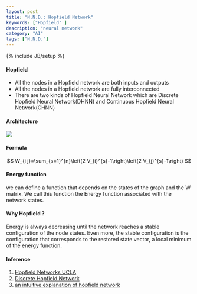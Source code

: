 ```yaml
---
layout: post
title: "N.N.D.: Hopfield Network"
keywords: ["Hopfield" ]
description: "neural network"
category: "AI"
tags: ["N.N.D."]
---
```

{% include JB/setup %}

#### Hopfield
+ All the nodes in a Hopfield network are both inputs and outputs
+ All the nodes in a Hopfield network are fully interconnected
+ There are two kinds of Hopfield Neural Network which are Discrete Hopfield Neural Network(DHNN) and Continuous Hopfield Neural Network(CHNN)


#### Architecture
<img src="{{IMAGE_PATH}}/AI-neural-network-design-hopfield.png" />

#### Formula

$$
W_{i j}=\sum_{s=1}^{n}\left(2 V_{i}^{s}-1\right)\left(2 V_{j}^{s}-1\right)
$$

#### Energy function
we can define a function that depends on the states of the graph and the W matrix. We call this function the
Energy function associated with the network states.

#### Why Hopfield ?
Energy is always decreasing until the network reaches a stable configuration of the node states. Even more, the
stable configuration is the configuration that corresponds to the restored state vector, a local minimum of the 
energy function.


#### Inference

1. [Hopfield Networks UCLA](http://web.cs.ucla.edu/~rosen/161/notes/hopfield.html)
2. [Discrete Hopfield Network](http://neupy.com/2015/09/20/discrete_hopfield_network.html)
3. [an intuitive explanation of hopfield network](https://www.quora.com/What-is-an-intuitive-explanation-of-what-a-Hopfield-network-is)

